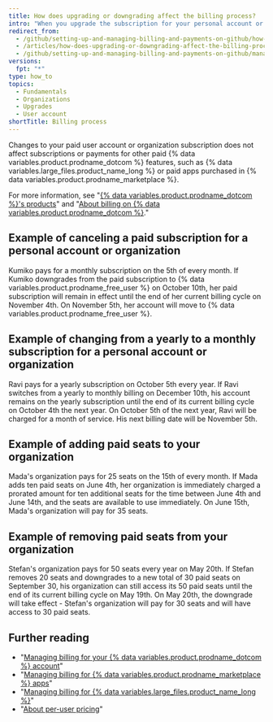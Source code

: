 ```yaml
---
title: How does upgrading or downgrading affect the billing process?
intro: "When you upgrade the subscription for your personal account or organization, changes are applied immediately. When you downgrade your subscription, changes are applied at the end of your current billing cycle."
redirect_from:
  - /github/setting-up-and-managing-billing-and-payments-on-github/how-does-upgrading-or-downgrading-affect-the-billing-process
  - /articles/how-does-upgrading-or-downgrading-affect-the-billing-process
  - /github/setting-up-and-managing-billing-and-payments-on-github/managing-billing-for-your-github-account/how-does-upgrading-or-downgrading-affect-the-billing-process
versions:
  fpt: "*"
type: how_to
topics:
  - Fundamentals
  - Organizations
  - Upgrades
  - User account
shortTitle: Billing process
---
```


Changes to your paid user account or organization subscription does not affect subscriptions or payments for other paid {% data variables.product.prodname_dotcom %} features, such as {% data variables.large_files.product_name_long %} or paid apps purchased in {% data variables.product.prodname_marketplace %}.

For more information, see "[{% data variables.product.prodname_dotcom %}'s products](/articles/github-s-products)" and "[About billing on {% data variables.product.prodname_dotcom %}](/articles/about-billing-on-github)."

## Example of canceling a paid subscription for a personal account or organization

Kumiko pays for a monthly subscription on the 5th of every month. If Kumiko downgrades from the paid subscription to {% data variables.product.prodname_free_user %} on October 10th, her paid subscription will remain in effect until the end of her current billing cycle on November 4th. On November 5th, her account will move to {% data variables.product.prodname_free_user %}.

## Example of changing from a yearly to a monthly subscription for a personal account or organization

Ravi pays for a yearly subscription on October 5th every year. If Ravi switches from a yearly to monthly billing on December 10th, his account remains on the yearly subscription until the end of its current billing cycle on October 4th the next year. On October 5th of the next year, Ravi will be charged for a month of service. His next billing date will be November 5th.

## Example of adding paid seats to your organization

Mada's organization pays for 25 seats on the 15th of every month. If Mada adds ten paid seats on June 4th, her organization is immediately charged a prorated amount for ten additional seats for the time between June 4th and June 14th, and the seats are available to use immediately. On June 15th, Mada's organization will pay for 35 seats.

## Example of removing paid seats from your organization

Stefan's organization pays for 50 seats every year on May 20th. If Stefan removes 20 seats and downgrades to a new total of 30 paid seats on September 30, his organization can still access its 50 paid seats until the end of its current billing cycle on May 19th. On May 20th, the downgrade will take effect - Stefan's organization will pay for 30 seats and will have access to 30 paid seats.

## Further reading

- "[Managing billing for your {% data variables.product.prodname_dotcom %} account](/articles/managing-billing-for-your-github-account)"
- "[Managing billing for {% data variables.product.prodname_marketplace %} apps](/articles/managing-billing-for-github-marketplace-apps)"
- "[Managing billing for {% data variables.large_files.product_name_long %}](/articles/managing-billing-for-git-large-file-storage)"
- "[About per-user pricing](/articles/about-per-user-pricing)"
